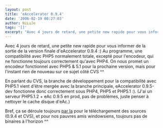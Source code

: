 ```yaml
---
layout: post
title: 'eAccelerator 0.9.4'
date: '2006-02-19 08:27:03'
author: NiLuJe
tags: '[]'
excerpt: "Avec 4 jours de retard, une petite new rapide pour vous informer de la sortie de la version finale d'eAccelerator 0.9.4 :)     \n  Au programme, une compatibilité avec PHP5 normalement totale, excepté pour l'encodeur, qui ne fonctionne toujours correctement qu'avec PHP4. On nous promet un encodeur fonctionnel avec PHP5 &amp; 5.1 pour la prochaine version, mais      …"
---
```


Avec 4 jours de retard, une petite new rapide pour vous informer de la sortie de la version finale d'eAccelerator 0.9.4 :)
  Au programme, une compatibilité avec PHP5 normalement totale, excepté pour l'encodeur, qui ne fonctionne toujours correctement qu'avec PHP4. On nous promet un encodeur fonctionnel avec PHP5 &amp; 5.1 pour la prochaine version, mais pour l'instant rien de nouveau sur ce sujet côté CVS ^^

  En parlant du CVS, la branche de développement pour la compatibilité avec PHP5.1 vient d'être mergée avec la branche principale, eAccelerator 0.9.5-dev fonctionne donc correctement sous PHP4, PHP5 et PHP5.1 :). (J'ai un serveur PHP5.1.2 + eAc 0.9.5 en prod, pas de problèmes, juste penser à nettoyer le cache disque d'eAc.)

  Bref, ça se déroule toujours [par la](https://sourceforge.net/project/showfiles.php?group_id=122249) pour le téléchargement des sources (0.9.4 et CVS), et pour nos pauvres amis windowsiens, toujours pas de binaires à l'horizon ^^
